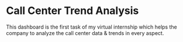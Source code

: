 <h1> Call Center Trend Analysis </h1>
<p>This dashboard is the first task of my virtual internship which helps the company to analyze the call center data & trends in every aspect.</p1>
